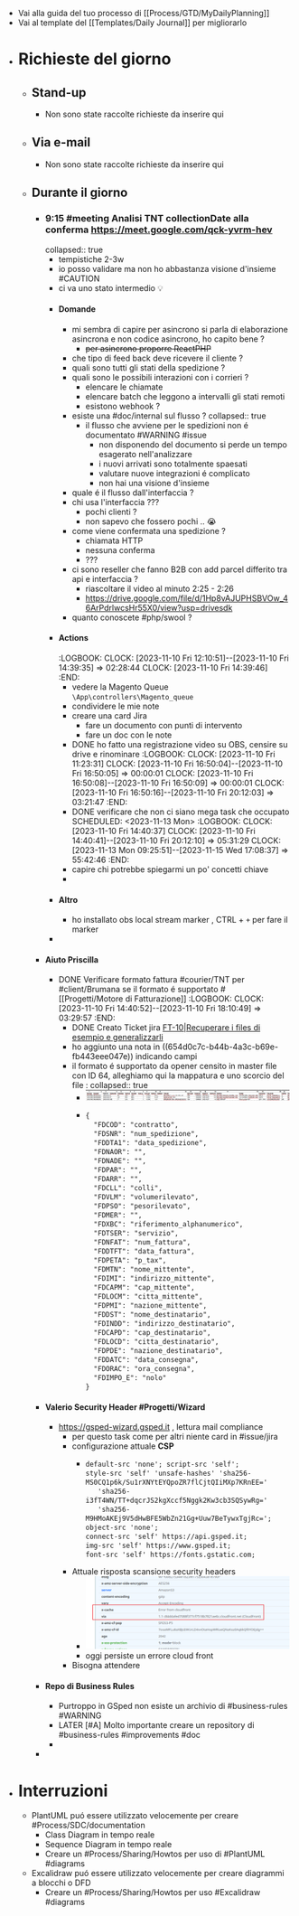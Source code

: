 - Vai alla guida del tuo processo di [[Process/GTD/MyDailyPlanning]]
- Vai al template del [[Templates/Daily Journal]] per migliorarlo
- # Richieste del giorno
	- ## Stand-up
		- Non sono state raccolte richieste da inserire qui
	- ## Via e-mail
		- Non sono state raccolte richieste da inserire qui
	- ## Durante il giorno
		- ### 9:15 #meeting Analisi TNT collectionDate alla conferma https://meet.google.com/qck-yvrm-hev
		  collapsed:: true
			- tempistiche 2-3w
			- io posso validare ma non ho abbastanza visione d'insieme #CAUTION
			- ci va uno stato intermedio 💡
			- #### Domande
				- mi sembra di capire per asincrono si parla di elaborazione asincrona e non codice asincrono, ho capito bene ?
					- ~~per asincrono proporre ReactPHP~~
				- che tipo di feed back deve ricevere il cliente ?
				- quali sono tutti gli stati della spedizione ?
				- quali sono le possibili interazioni con i corrieri ?
					- elencare le chiamate
					- elencare batch che leggono a intervalli gli stati remoti
					- esistono webhook ?
				- esiste una #doc/internal sul flusso ?
				  collapsed:: true
					- il flusso che avviene per le spedizioni  non é documentato #WARNING #issue
						- non disponendo del documento si perde un tempo esagerato nell'analizzare
						- i nuovi arrivati sono totalmente spaesati
						- valutare nuove integrazioni é complicato
						- non hai una visione d'insieme
				- quale é il flusso dall'interfaccia ?
				- chi usa l'interfaccia ???
					- pochi clienti ?
					- non sapevo che fossero pochi .. 😭
				- come viene confermata una spedizione ?
					- chiamata HTTP
					- nessuna conferma
					- ???
				- ci sono reseller che fanno B2B con add parcel differito tra api e interfaccia ?
					- riascoltare il video al minuto 2:25 - 2:26
					- https://drive.google.com/file/d/1Hp8vAJUPHSBVOw_46ArPdrlwcsHr55X0/view?usp=drivesdk
				- quanto conoscete #php/swool ?
			- #### Actions
			  :LOGBOOK:
			  CLOCK: [2023-11-10 Fri 12:10:51]--[2023-11-10 Fri 14:39:35] =>  02:28:44
			  CLOCK: [2023-11-10 Fri 14:39:46]
			  :END:
				- vedere la Magento Queue `\App\controllers\Magento_queue`
				- condividere le mie note
				- creare una card Jira
					- fare un documento con punti di intervento
					- fare un doc con le note
				- DONE ho fatto una registrazione video su OBS, censire su drive e rinominare
				  :LOGBOOK:
				  CLOCK: [2023-11-10 Fri 11:23:31]
				  CLOCK: [2023-11-10 Fri 16:50:04]--[2023-11-10 Fri 16:50:05] =>  00:00:01
				  CLOCK: [2023-11-10 Fri 16:50:08]--[2023-11-10 Fri 16:50:09] =>  00:00:01
				  CLOCK: [2023-11-10 Fri 16:50:16]--[2023-11-10 Fri 20:12:03] =>  03:21:47
				  :END:
				- DONE verificare che non ci siano mega task che occupato
				  SCHEDULED: <2023-11-13 Mon>
				  :LOGBOOK:
				  CLOCK: [2023-11-10 Fri 14:40:37]
				  CLOCK: [2023-11-10 Fri 14:40:41]--[2023-11-10 Fri 20:12:10] =>  05:31:29
				  CLOCK: [2023-11-13 Mon 09:25:51]--[2023-11-15 Wed 17:08:37] =>  55:42:46
				  :END:
				- capire chi potrebbe spiegarmi un po' concetti chiave
				-
			- #### Altro
				- ho installato obs local stream marker , CTRL + `+` per fare il marker
			-
		- #### Aiuto Priscilla
			- DONE Verificare formato fattura #courier/TNT per #client/Brumana se il formato é supportato #[[Progetti/Motore di Fatturazione]]
			  :LOGBOOK:
			  CLOCK: [2023-11-10 Fri 14:40:52]--[2023-11-10 Fri 18:10:49] =>  03:29:57
			  :END:
				- DONE Creato Ticket jira [FT-10|Recuperare i files di esempio e generalizzarli](https://gsped.atlassian.net/browse/FT-10)
				- ho aggiunto una nota in ((654d0c7c-b44b-4a3c-b69e-fb443eee047e)) indicando campi
				- il formato é supportato da opener censito in master file con ID 64, alleghiamo qui la mappatura e uno scorcio del file :
				  collapsed:: true
					- ![image.png](../assets/image_1699636396163_0.png)
					- ```
					  {
					    "FDCOD": "contratto",
					    "FDSNR": "num_spedizione",
					    "FDDTA1": "data_spedizione",
					    "FDNAOR": "",
					    "FDNADE": "",
					    "FDPAR": "",
					    "FDARR": "",
					    "FDCLL": "colli",
					    "FDVLM": "volumerilevato",
					    "FDPSO": "pesorilevato",
					    "FDMER": "",
					    "FDXBC": "riferimento_alphanumerico",
					    "FDTSER": "servizio",
					    "FDNFAT": "num_fattura",
					    "FDDTFT": "data_fattura",
					    "FDPETA": "p_tax",
					    "FDMTN": "nome_mittente",
					    "FDIMI": "indirizzo_mittente",
					    "FDCAPM": "cap_mittente",
					    "FDLOCM": "citta_mittente",
					    "FDPMI": "nazione_mittente",
					    "FDDST": "nome_destinatario",
					    "FDINDD": "indirizzo_destinatario",
					    "FDCAPD": "cap_destinatario",
					    "FDLOCD": "citta_destinatario",
					    "FDPDE": "nazione_destinatario",
					    "FDDATC": "data_consegna",
					    "FDORAC": "ora_consegna",
					    "FDIMPO_E": "nolo"
					  }
					  ```
		- #### Valerio Security Header #Progetti/Wizard
			- https://gsped-wizard.gsped.it , lettura mail compliance
				- per questo task come per altri niente card in #issue/jira
				- configurazione attuale **CSP**
					- ```
					  default-src 'none'; script-src 'self'; 
					  style-src 'self' 'unsafe-hashes' 'sha256-MS0CQ1p6k/Su1rXNYtEYQpoZR7flCjtQIiMXp7KRnEE=' 
					     'sha256-i3fT4WN/TT+dqcrJS2kgXccf5Nggk2Kw3cb3SQSywRg=' 
					     'sha256-M9HMoAKEj9V5dHwBFE5WbZn21Gg+Uuw7BeTywxTgjRc='; 
					  object-src 'none'; 
					  connect-src 'self' https://api.gsped.it; 
					  img-src 'self' https://www.gsped.it; 
					  font-src 'self' https://fonts.gstatic.com;
					  ```
				- Attuale risposta scansione security headers
					- ![image.png](../assets/image_1699633467069_0.png)
					- oggi persiste un errore cloud front
				- Bisogna attendere
		- #### Repo di Business Rules
			- Purtroppo in GSped non esiste un archivio di #business-rules #WARNING
			- LATER [#A] Molto importante creare un repository di #business-rules #improvements #doc
			-
		-
- # Interruzioni
	- PlantUML puó essere utilizzato velocemente per creare #Process/SDC/documentation
		- Class Diagram in tempo reale
		- Sequence Diagram in tempo reale
		- Creare un #Process/Sharing/Howtos per uso di #PlantUML #diagrams
	- Excalidraw puó essere utilizzato velocemente per creare diagrammi a blocchi o DFD
		- Creare un #Process/Sharing/Howtos per uso #Excalidraw #diagrams